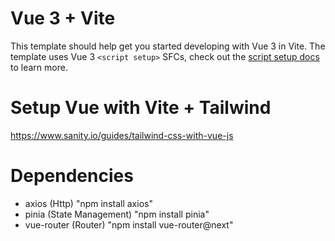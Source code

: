 # Vue 3 + Vite

This template should help get you started developing with Vue 3 in Vite. The template uses Vue 3 `<script setup>` SFCs, check out the [script setup docs](https://v3.vuejs.org/api/sfc-script-setup.html#sfc-script-setup) to learn more.

# Setup Vue with Vite + Tailwind

https://www.sanity.io/guides/tailwind-css-with-vue-js

# Dependencies

- axios (Http) "npm install axios"
- pinia (State Management) "npm install pinia"
- vue-router (Router) "npm install vue-router@next"


